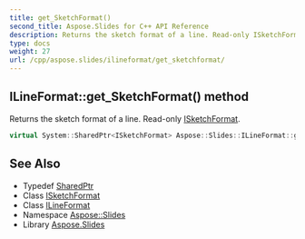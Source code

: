 ```yaml
---
title: get_SketchFormat()
second_title: Aspose.Slides for C++ API Reference
description: Returns the sketch format of a line. Read-only ISketchFormat.
type: docs
weight: 27
url: /cpp/aspose.slides/ilineformat/get_sketchformat/
---
```

## ILineFormat::get_SketchFormat() method


Returns the sketch format of a line. Read-only [ISketchFormat](../../isketchformat/).

```cpp
virtual System::SharedPtr<ISketchFormat> Aspose::Slides::ILineFormat::get_SketchFormat()=0
```

## See Also

* Typedef [SharedPtr](../../system/sharedptr/)
* Class [ISketchFormat](../isketchformat/)
* Class [ILineFormat](./)
* Namespace [Aspose::Slides](../)
* Library [Aspose.Slides](../../)
